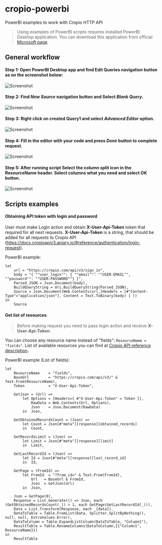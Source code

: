 # cropio-powerbi
PowerBI examples to work with Cropio HTTP API

> Using examples of PowerBI scripts requires installed PowerBI Desktop application.
> You can download this application from official [Microsoft page](https://powerbi.microsoft.com/en-us/desktop/).

## General workflow

#### Step 1: Open PowerBI Desktop app and find **Edit Queries** navigation button as on the screenshot below:

![Screenshot](/images/edit_queries.png)

#### Step 2: Find *New Source* navigation button and Select *Blank Query*.

![Screenshot](/images/add_new_query.png)

#### Step 3: Right click on created Query1 and select *Advanced Editor* option.

![Screenshot](/images/press_advanced_editor.png)

#### Step 4: Fill in the editor with your code and press *Done* button to complete request.

![Screenshot](/images/complete_query.png)

#### Step 5: After running script Select the column split icon in the ResourceName header. Select columns what you need and select **OK** button.

![Screenshot](/images/select_data_columns.png)


## Scripts examples

#### Obtaining API token with login and password

User must make Login action and obtain **X-User-Api-Token** token that required for all next requests. **X-User-Api-Token**  is a string, that should be added for all requests to Cropio API (https://docs.cropioapiv3.apiary.io/#reference/authentication/login-request).

PowerBI example:

```
let
    url = "https://cropio.com/api/v3/sign_in",
    body = "{ ""user_login"": { ""email"": ""USER-EMAIL"",  ""password"": ""USER-PASSWORD""} }",
    Parsed_JSON = Json.Document(body),
    BuildQueryString = Uri.BuildQueryString(Parsed_JSON),
    Source = Json.Document(Web.Contents(url,[Headers = [#"Content-Type"="application/json"], Content = Text.ToBinary(body) ] ))
in
    Source
```

#### Get list of resources

> Before making request you need to pass login action and receive **X-User-Api-Token**. 


You can choose any resource name instead of "fields": `ResourceName = "fields"`.
List of available resources you can find at [Cropio API reference description](https://docs.cropioapiv3.apiary.io/#reference).

PowerBI example (List of fields): 
```
let
    ResourceName    = "fields",
    BaseUrl         = "https://cropio.com/api/v3/" & Text.From(ResourceName),
    Token           = "X-User-Api-Token",
 
    GetJson = (Url) =>
        let Options = [Headers=[ #"X-User-Api-Token" = Token ]],
            RawData = Web.Contents(Url, Options),
            Json    = Json.Document(RawData)
        in  Json,
 
    GetObtainedRecordsCount = (Json) =>
        let Count = Json[#"meta"][response][obtained_records]
        in  Count,

    GetRecordsLimit = (Json) =>
        let Limit = Json[#"meta"][response][limit]
        in  Limit,    
 
    GetLastRecordId = (Json) =>
        let Id = Json[#"meta"][response][last_record_id]
        in  Id,

    GetPage = (FromId) =>
        let FromId  = "?from_id=" & Text.From(FromId),
            Url   = BaseUrl & FromId,
            Json  = GetJson(Url)
        in  Json,

    Json = GetPage(0),
    Response = List.Generate(() => Json, each (GetObtainedRecordsCount(_)) > 1, each GetPage(GetLastRecordId(_))),
    Data = List.Transform(Response, each _[data]),
    DataToTable = Table.FromList(Data, Splitter.SplitByNothing(), null, null, ExtraValues.Error),
    DataToColumn = Table.ExpandListColumn(DataToTable, "Column1"),
    ResultTable = Table.RenameColumns(DataToColumn,{{"Column1", ResourceName}})
in
    ResultTable
```

